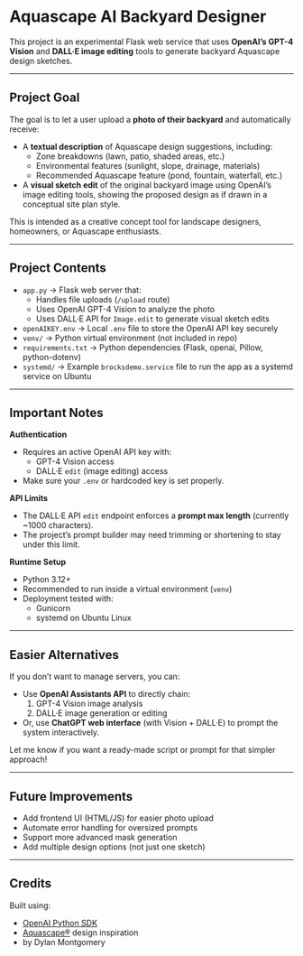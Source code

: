# Aquascape AI Backyard Designer

This project is an experimental Flask web service that uses **OpenAI’s GPT-4 Vision** and **DALL·E image editing** tools to generate backyard Aquascape design sketches.

---

## Project Goal

The goal is to let a user upload a **photo of their backyard** and automatically receive:
- A **textual description** of Aquascape design suggestions, including:
  - Zone breakdowns (lawn, patio, shaded areas, etc.)
  - Environmental features (sunlight, slope, drainage, materials)
  - Recommended Aquascape feature (pond, fountain, waterfall, etc.)
- A **visual sketch edit** of the original backyard image using OpenAI’s image editing tools, showing the proposed design as if drawn in a conceptual site plan style.

This is intended as a creative concept tool for landscape designers, homeowners, or Aquascape enthusiasts.

---

## Project Contents

- `app.py` → Flask web server that:
  - Handles file uploads (`/upload` route)
  - Uses OpenAI GPT-4 Vision to analyze the photo
  - Uses DALL·E API for `Image.edit` to generate visual sketch edits
- `openAIKEY.env` → Local `.env` file to store the OpenAI API key securely
- `venv/` → Python virtual environment (not included in repo)
- `requirements.txt` → Python dependencies (Flask, openai, Pillow, python-dotenv)
- `systemd/` → Example `brocksdemo.service` file to run the app as a systemd service on Ubuntu

---

## Important Notes

**Authentication**
- Requires an active OpenAI API key with:
  - GPT-4 Vision access
  - DALL·E `edit` (image editing) access
- Make sure your `.env` or hardcoded key is set properly.

**API Limits**
- The DALL·E API `edit` endpoint enforces a **prompt max length** (currently ~1000 characters).
- The project’s prompt builder may need trimming or shortening to stay under this limit.

**Runtime Setup**
- Python 3.12+
- Recommended to run inside a virtual environment (`venv`)
- Deployment tested with:
  - Gunicorn
  - systemd on Ubuntu Linux

---

## Easier Alternatives

If you don’t want to manage servers, you can:
- Use **OpenAI Assistants API** to directly chain:
  1. GPT-4 Vision image analysis
  2. DALL·E image generation or editing
- Or, use **ChatGPT web interface** (with Vision + DALL·E) to prompt the system interactively.

Let me know if you want a ready-made script or prompt for that simpler approach!

---

## Future Improvements

- Add frontend UI (HTML/JS) for easier photo upload
- Automate error handling for oversized prompts
- Support more advanced mask generation
- Add multiple design options (not just one sketch)

---

## Credits

Built using:
- [OpenAI Python SDK](https://github.com/openai/openai-python)
- [Aquascape®](https://www.aquascapeinc.com/) design inspiration
- by Dylan Montgomery
